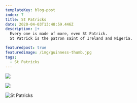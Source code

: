 ```yaml
---
templateKey: blog-post
index: 7
title: St Patricks
date: 2020-04-03T13:48:59.446Z
description: |+
  Every one is made of more, even St Patrick.
  St Patrick is the patron saint of Ireland and Nigeria.

featuredpost: true
featuredimage: /img/guinness-thumb.jpg
tags:
  - St Patricks
---
```

![](/img/guinness-pair.jpg)

![](/img/final-st-pats.004.jpeg)

![St Patricks](/img/final-st-pats.005.jpeg "St Patricks")
